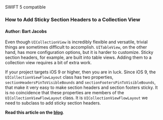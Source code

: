 SWIFT 5 compatible

### How to Add Sticky Section Headers to a Collection View

#### Author: Bart Jacobs

Even though `UICollectionView` is incredibly flexible and versatile, trivial things are sometimes difficult to accomplish. `UITableView`, on the other hand, has more configuration options, but it is harder to customize. Sticky section headers, for example, are built into table views. Adding them to a collection view requires a bit of extra work.

If your project targets iOS 9 or higher, then you are in luck. Since iOS 9, the `UICollectionViewFlowLayout` class has two properties, `sectionHeadersPinToVisibleBounds` and `sectionFootersPinToVisibleBounds`, that make it very easy to make section headers and section footers sticky. It is no coincidence that these properties are members of the `UICollectionViewFlowLayout` class. It is `UICollectionViewFlowLayout` we need to subclass to add sticky section headers.

**Read this article on the [blog](https://cocoacasts.com/how-to-add-sticky-section-headers-to-a-collection-view/)**.

